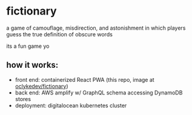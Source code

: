 # fictionary

a game of camouflage, misdirection, and astonishment in which players guess the true definition of obscure words

its a fun game yo

## how it works:

* front end: containerized React PWA (this repo, image at [oclykedev/fictionary](https://hub.docker.com/r/oclykedev/fictionary))
* back end: AWS amplify w/ GraphQL schema accessing DynamoDB stores
* deployment: digitalocean kubernetes cluster
